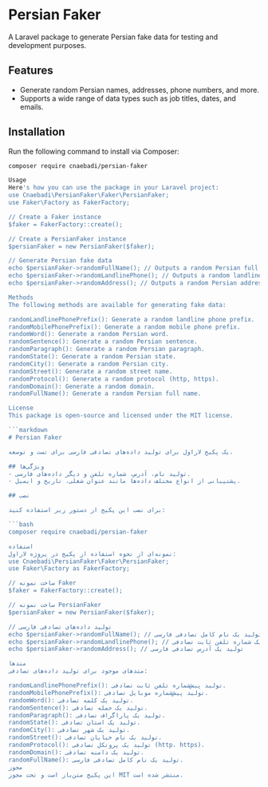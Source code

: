 # Persian Faker

A Laravel package to generate Persian fake data for testing and development purposes.

## Features
- Generate random Persian names, addresses, phone numbers, and more.
- Supports a wide range of data types such as job titles, dates, and emails.

## Installation

Run the following command to install via Composer:

```bash
composer require cnaebadi/persian-faker

Usage
Here's how you can use the package in your Laravel project:
use Cnaebadi\PersianFaker\Faker\PersianFaker;
use Faker\Factory as FakerFactory;

// Create a Faker instance
$faker = FakerFactory::create();

// Create a PersianFaker instance
$persianFaker = new PersianFaker($faker);

// Generate Persian fake data
echo $persianFaker->randomFullName(); // Outputs a random Persian full name
echo $persianFaker->randomLandlinePhone(); // Outputs a random landline phone number
echo $persianFaker->randomAddress(); // Outputs a random Persian address

Methods
The following methods are available for generating fake data:

randomLandlinePhonePrefix(): Generate a random landline phone prefix.
randomMobilePhonePrefix(): Generate a random mobile phone prefix.
randomWord(): Generate a random Persian word.
randomSentence(): Generate a random Persian sentence.
randomParagraph(): Generate a random Persian paragraph.
randomState(): Generate a random Persian state.
randomCity(): Generate a random Persian city.
randomStreet(): Generate a random street name.
randomProtocol(): Generate a random protocol (http, https).
randomDomain(): Generate a random domain.
randomFullName(): Generate a random Persian full name.

License
This package is open-source and licensed under the MIT license.

```markdown
# Persian Faker

یک پکیج لاراول برای تولید داده‌های تصادفی فارسی برای تست و توسعه.

## ویژگی‌ها
- تولید نام، آدرس، شماره تلفن و دیگر داده‌های فارسی.
- پشتیبانی از انواع مختلف داده‌ها مانند عنوان شغلی، تاریخ و ایمیل.

## نصب

برای نصب این پکیج از دستور زیر استفاده کنید:

```bash
composer require cnaebadi/persian-faker

استفاده
نمونه‌ای از نحوه استفاده از پکیج در پروژه لاراول:
use Cnaebadi\PersianFaker\Faker\PersianFaker;
use Faker\Factory as FakerFactory;

// ساخت نمونه Faker
$faker = FakerFactory::create();

// ساخت نمونه PersianFaker
$persianFaker = new PersianFaker($faker);

// تولید داده‌های تصادفی فارسی
echo $persianFaker->randomFullName(); // تولید یک نام کامل تصادفی فارسی
echo $persianFaker->randomLandlinePhone(); // تولید یک شماره تلفن ثابت تصادفی
echo $persianFaker->randomAddress(); // تولید یک آدرس تصادفی فارسی

متدها
متدهای موجود برای تولید داده‌های تصادفی:

randomLandlinePhonePrefix(): تولید پیش‌شماره تلفن ثابت تصادفی.
randomMobilePhonePrefix(): تولید پیش‌شماره موبایل تصادفی.
randomWord(): تولید یک کلمه تصادفی.
randomSentence(): تولید یک جمله تصادفی.
randomParagraph(): تولید یک پاراگراف تصادفی.
randomState(): تولید یک استان تصادفی.
randomCity(): تولید یک شهر تصادفی.
randomStreet(): تولید یک نام خیابان تصادفی.
randomProtocol(): تولید یک پروتکل تصادفی (http، https).
randomDomain(): تولید یک دامنه تصادفی.
randomFullName(): تولید یک نام کامل تصادفی فارسی.
مجوز
این پکیج متن‌باز است و تحت مجوز MIT منتشر شده است.
